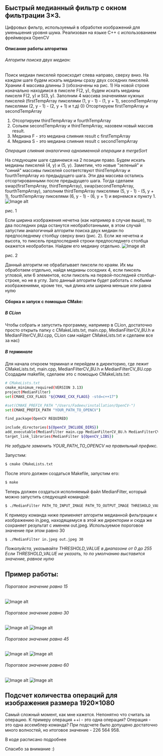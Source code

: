 Быстрый медианный фильтр с окном фильтрации 3×3.
---
 Цифровых фильтр, используемый в обработке изображений для уменьшения уровня шума.
 Реализован на языке С++ с использованием фреймворка OpenCV
 
#### Описание работы алгоритма
###### Алгоритм поиска двух медиан:
Поиск медиан пикселей происходит слева направо, сверху вниз.
На каждом шаге будем искать медианы сразу двух соседних пикселей. Храним 4 массива длинны 3 (обозначены на рис. 1)
На новой строке изначально находимся в пикселе F(2, y), будем искать медианы пикселя F(2, y) и S(3, y). Заполним 4 массива значениями нужных пикселей (firstTempArray пикселями (1, y - 1) - (1, y + 1), secondTempArray пикселями (2, y - 1) - (2, y + 1) и т.д)
0) Отсортируем firstTempArray и secondTempArray
1) Отсортируем thirdTempArray и fourthTempArray
2) Сольем secondTempArray и thirdTempArray, назовем новый массив result.
3) Медиана F - это медиана слияния result с firstTempArray
4) Медиана S - это медиана слияния result с secondTempArray

*Операция слияния аналогична одноименной операции в mergeSort* 



На следующем шаге сдвинемся на 2 позиции право. Будем искать медианы пикселей (4, y) и (5, y). Заметим, что новые "зеленый" и "синий" массивы пикселей соответствуют thirdTempArray и fourthTempArray из предыдущего шага. Эти два массива остались отсортированными после предыдущего шага. Тогда сделаем swap(firstTempArray, thirdTempArray), swap(secondTempArray, fourthTempArray), заполним thirdTempArray пикселями (5, y - 1) - (5, y + 1), fourthTempArray пикселями (6, y - 1) - (6, y + 1) и вернемся к пункту 1.
![Image alt](https://sun9-2.userapi.com/c857136/v857136573/199910/Wju8ck7I-6M.jpg)

рис. 1

Если ширина изображения нечетна (как например в случае выше), то два последних ряда останутся необработанными, в этом случай запустим аналогичный алгоритм поиска двух медиан по предпоследнему столбцу сверху вниз (рис. 2). Если же нечетна и высота, то пиксель предпоследней строки предпоследнего столбца окажется необработан. Найдем его медиану отдельно.
![Image alt](https://sun9-31.userapi.com/c206828/v206828573/124b79/29i1ksCaVIM.jpg)  

рис. 2

Данный алгоритм не обрабатывает пиксели по краям. Их мы обработаем отдельно, найдя медианы соседних 4, если пиксель угловой, или 6 элементов, если пиксель на первой-последней столбце-строке, но не в углу. 
Зато данный алгоритм будет работать с любыми изображениями, кроме тех, чья длина или ширина меньше или равна нулю
#### Сборка и запуск с помощью CMake:
##### В CLion
Чтобы собрать и запустить программу, например в CLion, достаточно просто открыть папку с CMakeLists.txt, main.cpp, MedianFilterCV_8U.h и  MedianFilterCV_8U.cpp, CLion сам найдет CMakeLists.txt и сделаем все за нас)
##### В терминале
Для начала откроем терминал и перейдем в директорию, где лежит CMakeLists.txt, main.cpp, MedianFilterCV_8U.h и  MedianFilterCV_8U.cpp
Создадим makefile, сделаем это с помощью СMakeLists.txt:
```sh
# CMakeLists.txt
cmake_minimum_required(VERSION 3.13)
project(MedianFilter)
set(CMAKE_CXX_FLAGS "${CMAKE_CXX_FLAGS} -std=c++17")

#set(CMAKE_PREFIX_PATH "/Users/Fadeev/installation/OpenCV-")
set(CMAKE_PREFIX_PATH "YOUR_PATH_TO_OPENCV") 

find_package(OpenCV REQUIRED)

include_directories(${OpenCV_INCLUDE_DIRS})
add_executable(MedianFilter main.cpp MedianFilterCV_8U.h MedianFilterCV_8U.cpp)
target_link_libraries(MedianFilter ${OpenCV_LIBS})
```
*Не забудьте заменить YOUR_PATH_TO_OPENCV на правильный префикс.*

Запустим:
```sh
$ cmake CMakeLists.txt
```
После этого должен создаться Makefile, запустим его:
```sh
$ make
```
Теперь должен создаться исполняемый файл MedianFilter, который можно запустить следующей командой:
```sh
$ ./MedianFilter PATH_TO_INPUT_IMAGE PATH_TO_OUTPUT_IMAGE THRESHOLD_VALUE
```
К примеру команда ниже применяет алгоритм медианной фильтрации к изображению in.jpeg, находящемуся в этой же директории и сюда же сохраняет результат с именем out.jpeg. 
Используемое пороговое значение при этом равно 30
```sh
$ ./MedianFilter in.jpeg out.jpeg 30
```

*Пожалуйста, указывайте THRESHOLD_VALUE в диапазоне от 0 до 255 
Если THRESHOLD_VALUE не указать, то по умолчанию выставится значение, равное нулю*

## Пример работы:

###### Пороговое значение равно 15
![Image alt](https://sun9-50.userapi.com/c857432/v857432040/1e4c97/gEAHO9FYRkU.jpg)
###### Пороговое значение равно 30
![Image alt](https://sun9-39.userapi.com/c857432/v857432517/1e6400/gifVDwfZCKs.jpg)
![Image alt](https://sun9-53.userapi.com/c857432/v857432517/1e640a/zBmjpfIQqAE.jpg)
###### Пороговое значение равно 45
![Image alt](https://sun9-51.userapi.com/c857432/v857432517/1e63ed/UWWMen-KEfo.jpg)
![Image alt](https://sun9-34.userapi.com/c857432/v857432517/1e63f6/AEG85LXTLHk.jpg)
###### Пороговое значение равно 60
![Image alt](https://sun9-62.userapi.com/c857432/v857432040/1e4c88/XwuVlMchBjU.jpg)
![Image alt](https://sun9-29.userapi.com/c857432/v857432040/1e4c8f/lQfjkwSNTNg.jpg)

## Подсчет количества операций для изображения размера 1920×1080
Самый сложный момент, как мне кажется. Непонятно что считать за операцию. К примеру операция ++i - это одна операция? Операция - это одна ассемблер команда?
При подсчете было допущено достаточно много волностей, но итоговое значение - 226 564 958.

В коде расписано подробнее

Спасибо за внимание :)
